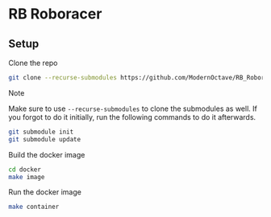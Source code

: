 # RB Roboracer

## Setup
Clone the repo
```bash
git clone --recurse-submodules https://github.com/ModernOctave/RB_Roboracer_Public.git
```

> [!NOTE]
> Make sure to use `--recurse-submodules` to clone the submodules as well. If you forgot to do it initially, run the following commands to do it afterwards.
> ```bash
>git submodule init 
>git submodule update
> ```

Build the docker image
```bash
cd docker
make image
```

Run the docker image
```bash
make container
```
